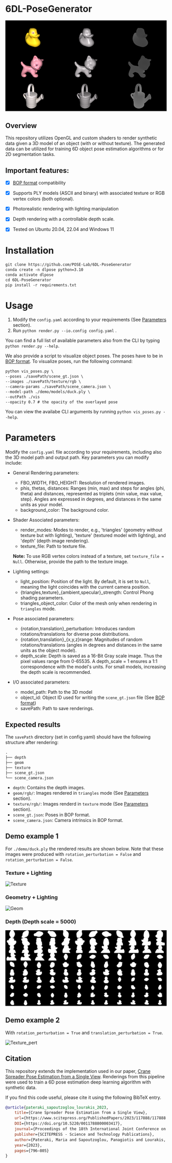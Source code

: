 # 6DL-PoseGenerator



![Splash](./demo/demo.png)
## Overview

This repository utilizes OpenGL and custom shaders to render synthetic data given a 3D model of an object (with or without texture). The generated data can be utilized for training 6D object pose estimation algorithms or for 2D segmentation tasks.

## Important features:
- [x] [BOP format](https://github.com/thodan/bop_toolkit/blob/master/docs/bop_datasets_format.md) compatibility
- [x] Supports PLY models (ASCII and binary) with associated texture or RGB vertex colors (both optional).
- [x] Photorealistic rendering with lighting manipulation
- [x] Depth rendering with a controllable depth scale.
- [x] Tested on Ubuntu 20.04, 22.04 and Windows 11 


# Installation

```
git clone https://github.com/POSE-Lab/6DL-PoseGenerator
conda create -n dlpose python=3.10
conda activate dlpose
cd 6DL-PoseGenerator
pip install -r requirements.txt
```
# Usage
1. Modify the ```config.yaml``` according to your requirements (See [Parameters](#parameters) section).
2. Run ```python render.py --io.config config.yaml``` .

You can find a full list of available parameters also from the CLI by typing ```python render.py --help```.

We also provide a script to visualize object poses. The poses have to be in [BOP format](https://github.com/thodan/bop_toolkit/blob/master/docs/bop_datasets_format.md). To visualize poses, run the following command:
```
python vis_poses.py \
--poses ./savePath/scene_gt.json \
--images ./savePath/texture/rgb \
--camera-params ./savePath/scene_camera.json \
--model-path ./demo/models/duck.ply \
--outPath ./vis
--opacity 0.7 # the opacity of the overlayed pose
```
You can view the availabe CLI arguments by running ```python vis_poses.py --help```.
# Parameters

Modify the ```config.yaml``` file according to your requirements, including also the 3D model path and output path. Key parameters you can modify include:

- General Rendering parameters:
    - FBO_WIDTH, FBO_HEIGHT: Resolution of rendered images.
    - phis, thetas, distances: Ranges (min, max) and steps for angles (phi, theta) and distances, represented as triplets {min value, max value, step}. Angles are expressed in degrees, and distances in the same units as your model.
    - background_color: The background color.
- Shader Associated parameters:
    - render_modes: Modes to render, e.g., 'triangles' (geometry without texture but with lighting), 'texture' (textured model with lighting), and 'depth' (depth image rendering).
    - texture_file: Path to texture file.

    **Note:** To use RGB vertex colors instead of a texture, set ```texture_file = Null```. Otherwise, provide the path to the texture image.
- Lighting settings:
    - light_position: Position of the light. By default, it is set to ```Null```, meaning the light coincides with the current camera position.
    - {triangles,texture}_{ambient,specular}_strength: Control Phong shading parameters.
    - triangles_object_color: Color of the mesh only when rendering in ```triangles``` mode.
- Pose associated parameters:
    - {rotation,translation}_perturbation: Introduces random rotations/translations for diverse pose distributions.
    - {rotation,translation}_{x,y,z}range: Magnitudes of random rotations/translations (angles in degrees and distances in the same units as the object model).
    - depth_scale: Depth is saved as a 16-Bit Gray scale image. Thus the pixel values range from 0-65535. A depth_scale = 1 ensures a 1:1 correspondence with the model's units. For small models, increasing the depth scale is recommended.
- I/Ο associated parameters:
    - model_path: Path to the 3D model
    - object_id: Object ID used for writing the ```scene_gt.json``` file (See [BOP format](https://github.com/thodan/bop_toolkit/blob/master/docs/bop_datasets_format.md)) 
    - savePath: Path to save renderings.


## Expected results

The ```savePath``` directory (set in config.yaml) should have the following structure after rendering:

```
.
├── depth
├── geom
├── texture
├── scene_gt.json
└── scene_camera.json
```
- ```depth```: Contains the depth images.
- ```geom/rgb/```: Images rendered in ```triangles``` mode (See [Parameters](#parameters) section).
- ```texture/rgb/```: Images renderd in ```texture``` mode (See [Parameters](#parameters) section).
- ```scene_gt.json```: Poses in BOP format.
- ```scene_camera.json```: Camera intrinsics in BOP format. 

## Demo example 1

For ```./demo/duck.ply``` the rendered results are shown below. Note that these images were produced with ```rotation_perturbation = False``` and ```rotation_perturbation = False```.
### Texture + Lighting
![Texture](./demo/montage_rgb.png)
### Geometry + Lighting
![Geom](./demo/montage_geom.png)
### Depth (Depth scale = 5000)
![Depth](./demo/montage_depth.png)


## Demo example 2

With ```rotation_perturbation = True``` and ```translation_perturbation = True```.

![Texture_pert](./demo/montage_rgb_pert.png)

## Citation

This repository extends the implementation used in our paper, [Crane Spreader Pose Estimation from a Single View](https://www.scitepress.org/PublishedPapers/2023/117888/117888.pdf). Renderings from this pipeline were used to train a 6D pose estimation deep learning algorithm with synthetic data.

If you find this code useful, please cite it using the following BibTeX entry.

```bibtex
@article{pateraki_sapoutzoglou_lourakis_2023, 
    title={Crane Spreader Pose Estimation from a Single View}, 
    url={https://www.scitepress.org/PublishedPapers/2023/117888/117888.pdf}, 
    DOI={https://doi.org/10.5220/0011788800003417}, 
    journal={Proceedings of the 18th International Joint Conference on Computer Vision, Imaging and Computer Graphics Theory and Applications}, 
    publisher={SCITEPRESS - Science and Technology Publications}, 
    author={Pateraki, Maria and Sapoutzoglou, Panagiotis and Lourakis, Manolis}, 
    year={2023}, 
    pages={796–805}
}
```
